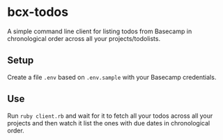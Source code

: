 bcx-todos
=========

A simple command line client for listing todos from Basecamp in chronological order across all your projects/todolists.

Setup
-----

Create a file `.env` based on `.env.sample` with your Basecamp credentials.

Use
---

Run `ruby client.rb` and wait for it to fetch all your todos across all your projects and then watch it list the ones with due dates in chronological order.

